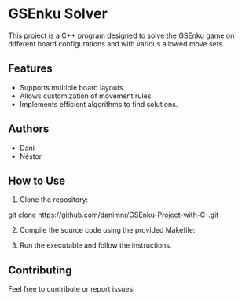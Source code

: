 # GSEnku Solver

This project is a C++ program designed to solve the GSEnku game on different board configurations and with various allowed move sets.

## Features

- Supports multiple board layouts.
- Allows customization of movement rules.
- Implements efficient algorithms to find solutions.

## Authors

- Dani
- Néstor

## How to Use

1. Clone the repository:

git clone https://github.com/danimnr/GSEnku-Project-with-C-.git

2. Compile the source code using the provided Makefile:

3. Run the executable and follow the instructions.

## Contributing

Feel free to contribute or report issues!
